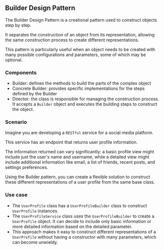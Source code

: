 ## Builder Design Pattern
The Builder Design Pattern is a creational pattern used to construct objects step by step. 

It separates the construction of an object from its representation, allowing the same construction process to create different representations. 

This pattern is particularly useful when an object needs to be created with many possible configurations and parameters, some of which may be optional.

### Components
- Builder: defines the methods to build the parts of the complex object
- Concrete Builder: provides specific implementations for the steps defined by the Builder
- Director: the class is responsible for managing the construction process. It accepts a `Builder` object and executes the building steps to construct the object.

### Scenario
Imagine you are developing a `RESTful` service for a social media platform. 

This service has an endpoint that returns user profile information. 

The information returned can vary significantly: a basic profile view might include just the user's name and username, while a detailed view might include additional information like email, a list of friends, recent posts, and settings preferences. 

Using the Builder pattern, you can create a flexible solution to construct these different representations of a user profile from the same base class.

### Use case
- The `UserProfile` class has a `UserProfileBuilder` class to construct `UserProfile` instances.
- The `UserProfileService` class uses the `UserProfileBuilder` to create a `UserProfile` object. It can decide to include only basic information or more detailed information based on the detailed parameter.
- This approach makes it easy to construct different representations of a `UserProfile` without having a constructor with many parameters, which can become unwieldy.
